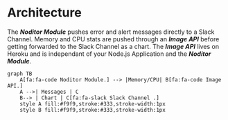 # Architecture

The ***Noditor Module*** pushes error and alert messages directly to a Slack Channel. Memory and CPU stats are pushed through an ***Image API*** before getting forwarded to the Slack Channel as a chart. The ***Image API*** lives on Heroku and is independant of your Node.js Application and the ***Noditor Module***.

```mermaid
graph TB
    A[fa:fa-code Noditor Module.] --> |Memory/CPU| B[fa:fa-code Image API.]
    A -->| Messages | C
    B--> | Chart | C[fa:fa-slack Slack Channel .]
    style A fill:#f9f9,stroke:#333,stroke-width:1px
    style B fill:#f9f9,stroke:#333,stroke-width:1px

```